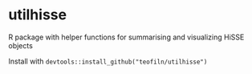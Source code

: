 # utilhisse
R package with helper functions for summarising and visualizing HiSSE objects


Install with
`devtools::install_github("teofiln/utilhisse")`
